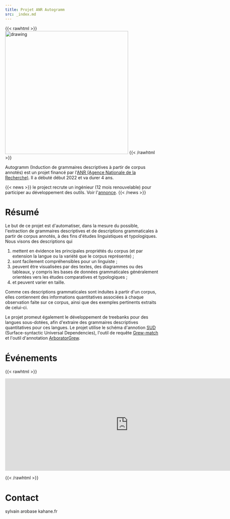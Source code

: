```yaml
---
title: Projet ANR Autogramm
src: _index.md
---
```


{{< rawhtml >}}
<img src="/images/logo_autogramm.jpg" alt="drawing" width="400"/>
{{< /rawhtml >}}

Autogramm (Induction de grammaires descriptives à partir de corpus annotés) est un projet financé par l'[ANR (Agence Nationale de la Recherche)](https://anr.fr). Il a débuté début 2022 et va durer 4 ans.

{{< news >}}
le project recrute un ingénieur (12 mois renouvelable) pour participer au développement des outils. Voir l'<a href="https://recrutement.inria.fr/public/classic/fr/offres/2022-05244">annonce</a>.
{{< /news >}}


# Résumé

Le but de ce projet est d'automatiser, dans la mesure du possible, l'extraction de grammaires descriptives et de descriptions grammaticales à partir de corpus annotés, à des fins d'études linguistiques et typologiques. Nous visons des descriptions qui
1. mettent en évidence les principales propriétés du corpus (et par extension la langue ou la variété que le corpus représente) ;
2. sont facilement compréhensibles pour un linguiste ;
3. peuvent être visualisées par des textes, des diagrammes ou des tableaux, y compris les bases de données grammaticales généralement orientées vers les études comparatives et typologiques ;
4. et peuvent varier en taille.

Comme ces descriptions grammaticales sont induites à partir d'un corpus, elles contiennent des informations quantitatives associées à chaque observation faite sur ce corpus, ainsi que des exemples pertinents extraits de celui-ci.

Le projet promeut également le développement de treebanks pour des langues sous-dotées, afin d'extraire des grammaires descriptives quantitatives pour ces langues. Le projet utilise le schéma d'annotion [SUD](https://surfacesyntacticud.github.io/) (Surface-syntactic Universal Dependencies), l'outil de requête [Grew-match](http://universal.grew.fr/) et l'outil d'annotation [ArboratorGrew](https://arboratorgrew.elizia.net/).

# Événements 

{{< rawhtml >}}
<iframe src="https://calendar.google.com/calendar/embed?height=300&wkst=2&bgcolor=%230a4798&ctz=Europe%2FParis&hl=fr&mode=AGENDA&showDate=0&showNav=0&showTitle=0&showPrint=0&showCalendars=0&showTz=0&src=dGUzNGR2ZDJhOXYyaWptamtqcm04ajdjOWtAZ3JvdXAuY2FsZW5kYXIuZ29vZ2xlLmNvbQ&color=%23c10040" style="border-width:0" width="800" height="300" frameborder="0" scrolling="no"></iframe>

{{< /rawhtml >}}
# Contact

sylvain arobase kahane.fr
